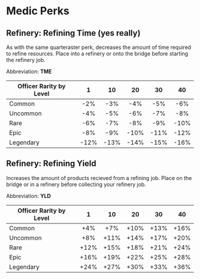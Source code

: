 # Medic Perks

## Refinery: Refining Time (yes really)

As with the same quarteraster perk, decreases the amount of time required to refine resources. Place into a refinery or onto the bridge before starting the refinery job.

Abbreviation: **TME**

| Officer Rarity by Level | 1    | 10   | 20   | 30   | 40   |
|-------------------------|:----:|:----:|:----:|:----:|:----:|
|Common        |-2%    |-3%     |-4%     |-5%     |-6%     |
|Uncommon      |-4%    |-5%     |-6%     |-7%     |-8%     |
|Rare          |-6%    |-7%     |-8%     |-9%     |-10%    |
|Epic          |-8%    |-9%     |-10%    |-11%    |-12%    |
|Legendary     |-12%   |-13%    |-14%    |-15%    |-16%    |

## Refinery: Refining Yield

Increases the amount of products recieved from a refining job. Place on the bridge or in a refinery before collecting your refinery job.

Abbreviation: **YLD**

| Officer Rarity by Level | 1    | 10   | 20   | 30   | 40   |
|-------------------------|:----:|:----:|:----:|:----:|:----:|
|Common        |+4%    |+7%     |+10%    |+13%    |+16%    |
|Uncommon      |+8%    |+11%    |+14%    |+17%    |+20%    |
|Rare          |+12%   |+15%    |+18%    |+21%    |+24%    |
|Epic          |+16%   |+19%    |+22%    |+25%    |+28%    |
|Legendary     |+24%   |+27%    |+30%    |+33%    |+36%    |
